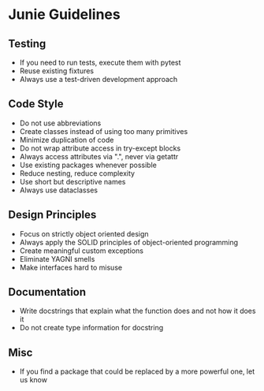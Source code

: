 # Junie Guidelines

## Testing
- If you need to run tests, execute them with pytest
- Reuse existing fixtures
- Always use a test-driven development approach

## Code Style
- Do not use abbreviations
- Create classes instead of using too many primitives
- Minimize duplication of code
- Do not wrap attribute access in try-except blocks
- Always access attributes via ".", never via getattr
- Use existing packages whenever possible
- Reduce nesting, reduce complexity
- Use short but descriptive names
- Always use dataclasses

## Design Principles
- Focus on strictly object oriented design
- Always apply the SOLID principles of object-oriented programming
- Create meaningful custom exceptions
- Eliminate YAGNI smells
- Make interfaces hard to misuse

## Documentation
- Write docstrings that explain what the function does and not how it does it
- Do not create type information for docstring

## Misc
- If you find a package that could be replaced by a more powerful one, let us know